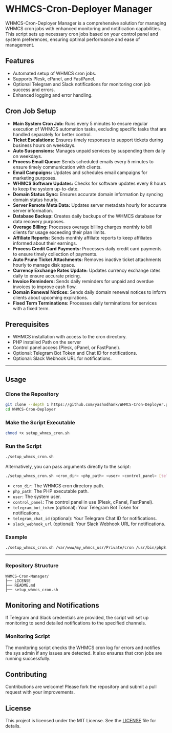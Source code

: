# WHMCS-Cron-Deployer Manager

WHMCS-Cron-Deployer Manager is a comprehensive solution for managing WHMCS cron jobs with enhanced monitoring and notification capabilities. This script sets up necessary cron jobs based on your control panel and system preferences, ensuring optimal performance and ease of management.

## Features

- Automated setup of WHMCS cron jobs.
- Supports Plesk, cPanel, and FastPanel.
- Optional Telegram and Slack notifications for monitoring cron job success and errors.
- Enhanced logging and error handling.

## Cron Job Setup
- **Main System Cron Job:** Runs every 5 minutes to ensure regular execution of WHMCS automation tasks, excluding specific tasks that are handled separately for better control.
- **Ticket Escalations:** Ensures timely responses to support tickets during business hours on weekdays.
- **Auto Suspensions:** Manages unpaid services by suspending them daily on weekdays.
- **Process Email Queue:** Sends scheduled emails every 5 minutes to ensure timely communication with clients.
- **Email Campaigns:** Updates and schedules email campaigns for marketing purposes.
- **WHMCS Software Updates:** Checks for software updates every 8 hours to keep the system up-to-date.
- **Domain Status Sync:** Ensures accurate domain information by syncing domain status hourly.
- **Server Remote Meta Data:** Updates server metadata hourly for accurate server information.
- **Database Backup:** Creates daily backups of the WHMCS database for data recovery purposes.
- **Overage Billing:** Processes overage billing charges monthly to bill clients for usage exceeding their plan limits.
- **Affiliate Reports:** Sends monthly affiliate reports to keep affiliates informed about their earnings.
- **Process Credit Card Payments:** Processes daily credit card payments to ensure timely collection of payments.
- **Auto Prune Ticket Attachments:** Removes inactive ticket attachments hourly to manage disk space.
- **Currency Exchange Rates Update:** Updates currency exchange rates daily to ensure accurate pricing.
- **Invoice Reminders:** Sends daily reminders for unpaid and overdue invoices to improve cash flow.
- **Domain Renewal Notices:** Sends daily domain renewal notices to inform clients about upcoming expirations.
- **Fixed Term Terminations:** Processes daily terminations for services with a fixed term.

## Prerequisites

- WHMCS installation with access to the cron directory.
- PHP installed Path on the server
- Control panel access (Plesk, cPanel, or FastPanel).
- Optional: Telegram Bot Token and Chat ID for notifications.
- Optional: Slack Webhook URL for notifications.

----

## Usage

### Clone the Repository

```bash
git clone --depth 1 https://github.com/yashodhank/WHMCS-Cron-Deployer.git
cd WHMCS-Cron-Deployer
```

### Make the Script Executable

```bash
chmod +x setup_whmcs_cron.sh
```

### Run the Script

```bash
./setup_whmcs_cron.sh
```

Alternatively, you can pass arguments directly to the script:

```bash
./setup_whmcs_cron.sh <cron_dir> <php_path> <user> <control_panel> [telegram_bot_token] [telegram_chat_id] [slack_webhook_url]
```

- `cron_dir`: The WHMCS cron directory path.
- `php_path`: The PHP executable path.
- `user`: The system user.
- `control_panel`: The control panel in use (Plesk, cPanel, FastPanel).
- `telegram_bot_token` (optional): Your Telegram Bot Token for notifications.
- `telegram_chat_id` (optional): Your Telegram Chat ID for notifications.
- `slack_webhook_url` (optional): Your Slack Webhook URL for notifications.

### Example

```bash
./setup_whmcs_cron.sh /var/www/my_whmcs_usr/Private/cron /usr/bin/php8.1 myuser Plesk your_bot_token your_chat_id your_slack_webhook_url
```
----

### Repository Structure

```
WHMCS-Cron-Manager/
├── LICENSE
├── README.md
├── setup_whmcs_cron.sh
```

## Monitoring and Notifications

If Telegram and Slack credentials are provided, the script will set up monitoring to send detailed notifications to the specified channels.

### Monitoring Script

The monitoring script checks the WHMCS cron log for errors and notifies the sys admin if any issues are detected. It also ensures that cron jobs are running successfully.

## Contributing

Contributions are welcome! Please fork the repository and submit a pull request with your improvements.

## License

This project is licensed under the MIT License. See the [LICENSE](LICENSE) file for details.
